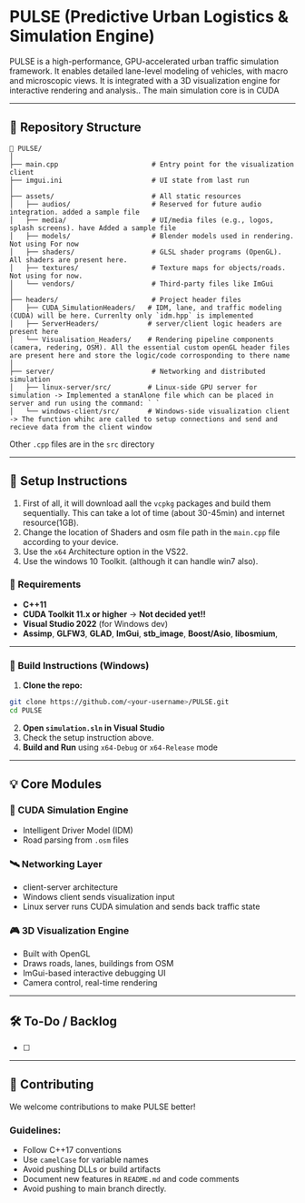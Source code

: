 # PULSE (Predictive Urban Logistics & Simulation Engine)

PULSE is a high-performance, GPU-accelerated urban traffic simulation framework. It enables detailed lane-level modeling of vehicles, with macro and microscopic views. It is integrated with a 3D visualization engine for interactive rendering and analysis.. The  main simulation core is in CUDA

---

## 📂 Repository Structure

```
📁 PULSE/
│
├── main.cpp                       # Entry point for the visualization client
├── imgui.ini                      # UI state from last run 
│
├── assets/                        # All static resources
│   ├── audios/                    # Reserved for future audio integration. added a sample file
│   ├── media/                     # UI/media files (e.g., logos, splash screens). have Added a sample file 
│   ├── models/                    # Blender models used in rendering. Not using For now
│   ├── shaders/                   # GLSL shader programs (OpenGL). All shaders are present here.
│   ├── textures/                  # Texture maps for objects/roads. Not using for now.
│   └── vendors/                   # Third-party files like ImGui
│
├── headers/                       # Project header files
│   ├── CUDA_SimulationHeaders/   # IDM, lane, and traffic modeling (CUDA) will be here. Currenlty only `idm.hpp` is implemented
│   ├── ServerHeaders/            # server/client logic headers are present here
│   └── Visualisation_Headers/    # Rendering pipeline components (camera, redering, OSM). All the essential custom openGL header files are present here and store the logic/code corrosponding to there name
│
├── server/                        # Networking and distributed simulation
│   ├── linux-server/src/         # Linux-side GPU server for simulation -> Implemented a stanAlone file which can be placed in server and run using the command: ` `
│   └── windows-client/src/       # Windows-side visualization client -> The function whihc are called to setup connections and send and recieve data from the client window
```
Other `.cpp` files are in the `src` directory

---

## 🔧 Setup Instructions
1. First of all, it will download aall the `vcpkg` packages and build them sequentially. This can take a lot of time (about 30-45min) and internet resource(1GB).
2. Change the location of Shaders and osm file path in the `main.cpp` file according to your device.
3. Use the `x64` Architecture option in the VS22.
4. Use the windows 10 Toolkit. (although it can handle win7 also).

### 📌 Requirements

- **C++11**
- **CUDA Toolkit 11.x or higher** -> **Not decided yet!!**
- **Visual Studio 2022** (for Windows dev)
- **Assimp**, **GLFW3**, **GLAD**, **ImGui**, **stb_image**, **Boost/Asio**, **libosmium**,

---

### 🚀 Build Instructions (Windows)

1. **Clone the repo:**

```bash
git clone https://github.com/<your-username>/PULSE.git
cd PULSE
```

2. **Open `simulation.sln` in Visual Studio**
3. Check the setup instruction above.
4. **Build and Run** using `x64-Debug` or `x64-Release` mode

---

## 💡 Core Modules

### 🧠 CUDA Simulation Engine
- Intelligent Driver Model (IDM)
- Road parsing from `.osm` files

### 🛰️ Networking Layer
- client-server architecture
- Windows client sends visualization input
- Linux server runs CUDA simulation and sends back traffic state

### 🎮 3D Visualization Engine
- Built with OpenGL
- Draws roads, lanes, buildings from OSM
- ImGui-based interactive debugging UI
- Camera control, real-time rendering

---

## 🛠️ To-Do / Backlog

- [ ] 

---

## 🤝 Contributing

We welcome contributions to make PULSE better!

### Guidelines:
- Follow C++17 conventions
- Use `camelCase` for variable names
- Avoid pushing DLLs or build artifacts
- Document new features in `README.md` and code comments
- Avoid pushing to main branch directly.
